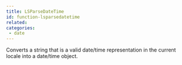 ```yaml
---
title: LSParseDateTime
id: function-lsparsedatetime
related:
categories:
 - date
---
```


Converts a string that is a valid date/time representation in the current locale into a date/time object.